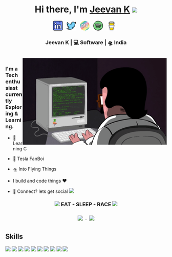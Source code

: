 <div align="center">
   <h1>Hi there, I'm <a href="https://">Jeevan K</a> <img src="https://media.giphy.com/media/hvRJCLFzcasrR4ia7z/giphy.gif" width="25px"> </h1>
</div>

<p align='center'>
   <a href="https://www.linkedin.com/in/jeevan-k-6aa7a616b/"><img height="30" src="https://github.com/G1-k/G1-k/blob/main/src/linkedin.png?raw=true"></a>&nbsp;&nbsp;
<a href="https://"><img height="30" src="https://github.com/G1-k/G1-k/blob/main/src/twitter.png?raw=true"></a>&nbsp;&nbsp;
<a href="https://dev.to/"><img height="30" src="https://github.com/G1-k/G1-k/blob/main/src/devto.png?raw=true"></a>&nbsp;&nbsp;
<a href="https://www.facebook.com/"><img height="30" src="https://github.com/G1-k/G1-k/blob/main/src/spotify.png?raw=true"></a>&nbsp;&nbsp;
 <a href="https://www.coffee.com/"><img height="30" src="https://github.com/G1-k/G1-k/blob/main/src/coffee.jpg?raw=true"></a>&nbsp;&nbsp;
 </p>


<div align="center">
<h3> Jeevan K | 💻 Software | 🛸 India </h3>
</div>

<br />
<img align="right" height="270px" width="450px" alt="GIF" src="https://github.com/G1-k/G1-k/blob/main/src/programming.gif?raw=true" />
<p align="center">
  <h3> I'm a Tech enthusiast currently Exploring & Learning.</h3>
</p>

 - 🥀 Learning C
   
 - 🔭 Tesla FanBoi

 - 🛸 Into Flying Things 
 
 - I build and code things :heart:
 
 - 💬 Connect? lets get social [<img src="https://img.shields.io/badge/LinkedIn-0077B5?style=for-the-badge&logo=linkedin&logoColor=white" >](https://www.linkedin.com/in/jeevan-k-6aa7a616b/)

<div align="center">
<h3><img src="https://media.giphy.com/media/WUlplcMpOCEmTGBtBW/giphy.gif" width="30"> EAT - SLEEP - RACE  <img src="https://media.giphy.com/media/WUlplcMpOCEmTGBtBW/giphy.gif" width="30"></h3>
</div>
 

<!-- Github Stats -->
<p align="center" >

<a href="https://github.com/G1-k">
  <img align="center" style="margin:0.5rem" src="https://github-readme-stats.vercel.app/api/top-langs/?username=G1-k&hide=html,css&theme=radical" />
</a>


<a href="https://github.com/G1-k"> 
    <img  align="center" style="margin:0.5rem" src="https://github-readme-stats.vercel.app/api?username=G1-k&&show_icons=true&theme=radical"/>
</a>

</p>

## Skills 

![](https://img.shields.io/badge/Python-FFD43B?style=for-the-badge&logo=python&logoColor=blue)
![](https://img.shields.io/badge/C-00599C?style=for-the-badge&logo=c&logoColor=white)
![](https://img.shields.io/badge/C%2B%2B-00599C?style=for-the-badge&logo=c%2B%2B&logoColor=white)
![](https://img.shields.io/badge/Linux-FCC624?style=for-the-badge&logo=linux&logoColor=black)
![](https://img.shields.io/badge/GNU%20Bash-4EAA25?style=for-the-badge&logo=GNU%20Bash&logoColor=white)
![](https://img.shields.io/badge/Flutter-02569B?style=for-the-badge&logo=flutter&logoColor=white)
![](https://img.shields.io/badge/Dart-0175C2?style=for-the-badge&logo=dart&logoColor=white)
![](https://img.shields.io/badge/TensorFlow-FF6F00?style=for-the-badge&logo=tensorflow&logoColor=white)
![](https://img.shields.io/badge/OpenCV-27338e?style=for-the-badge&logo=OpenCV&logoColor=white)
![](https://img.shields.io/badge/Shell_Script-121011?style=for-the-badge&logo=gnu-bash&logoColor=white)

<br />






<!--
**G1-k/G1-k** is a ✨ _special_ ✨ repository because its `README.md` (this file) appears on your GitHub profile.

Here are some ideas to get you started:

- 🔭 I’m currently working on ...
- 🌱 I’m currently learning ...
- 👯 I’m looking to collaborate on ...
- 🤔 I’m looking for help with ...
- 💬 Ask me about ...
- 📫 How to reach me: ...
- 😄 Pronouns: ...
- ⚡ Fun fact: ...
-->
